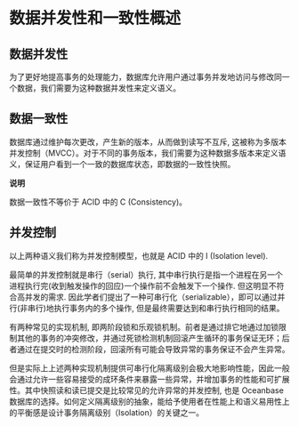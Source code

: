 数据并发性和一致性概述 
================================



数据并发性 
--------------------------

为了更好地提高事务的处理能力，数据库允许用户通过事务并发地访问与修改同一个数据，我们需要为这种数据并发性来定义语义。

数据一致性 
--------------------------

数据库通过维护每次更改，产生新的版本，从而做到读写不互斥, 这被称为多版本并发控制（MVCC）。对于不同的事务版本，我们需要为这种数据多版本来定义语义，保证用户看到一个一致的数据库状态，即数据的一致性快照。

**说明**



数据一致性不等价于 ACID 中的 C (Consistency)。

并发控制 
-------------------------

以上两种语义我们称为并发控制模型，也就是 ACID 中的 I (Isolation level).

最简单的并发控制就是串行（serial）执行, 其中串行执行是指一个进程在另一个进程执行完(收到触发操作的回应)一个操作前不会触发下一个操作. 但这明显不符合高并发的需求. 因此学者们提出了一种可串行化（serializable），即可以通过并行(非串行)地执行事务内的多个操作, 但是最终需要达到和串行执行相同的结果。

有两种常见的实现机制, 即两阶段锁和乐观锁机制。前者是通过排它地通过加锁限制其他的事务的冲突修改，并通过死锁检测机制回滚产生循环的事务保证无环；后者通过在提交时的检测阶段，回滚所有可能会导致异常的事务保证不会产生异常。

但是实际上上述两种实现机制提供可串行化隔离级别会极大地影响性能，因此一般会通过允许一些容易接受的成环条件来暴露一些异常，并增加事务的性能和可扩展性。其中快照读和读已提交是比较常见的允许异常的并发控制, 也是 Oceanbase 数据库的选择。如何定义隔离级别的抽象，能给予使用者在性能上和语义易用性上的平衡感是设计事务隔离级别（Isolation）的关键之一。

